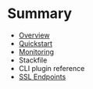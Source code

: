 # Summary

* [Overview](README.md)
* [Quickstart](chapter1.md)
* [Monitoring](monitoring-and-limits.md)
* Stackfile
* CLI plugin reference
* [SSL Endpoints](ssl-termination.md)

